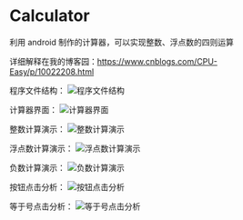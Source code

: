 # Calculator
利用 android 制作的计算器，可以实现整数、浮点数的四则运算


详细解释在我的博客园：https://www.cnblogs.com/CPU-Easy/p/10022208.html



程序文件结构：
![程序文件结构](https://github.com/VicentWYS/Calculator/blob/master/%E6%96%87%E4%BB%B6%E7%BB%93%E6%9E%84.png)


计算器界面：
![计算器界面](https://github.com/VicentWYS/Calculator/blob/master/%E8%AE%A1%E7%AE%97%E5%99%A8%E7%95%8C%E9%9D%A2.png)


整数计算演示：
![整数计算演示](https://github.com/VicentWYS/Calculator/blob/master/%E6%95%B4%E6%95%B0%E8%AE%A1%E7%AE%97%E6%BC%94%E7%A4%BA.gif)


浮点数计算演示：
![浮点数计算演示](https://github.com/VicentWYS/Calculator/blob/master/%E6%B5%AE%E7%82%B9%E6%95%B0%E8%AE%A1%E7%AE%97%E6%BC%94%E7%A4%BA.gif)


负数计算演示：
![负数计算演示](https://github.com/VicentWYS/Calculator/blob/master/%E8%B4%9F%E6%95%B0%E8%AE%A1%E7%AE%97%E6%BC%94%E7%A4%BA.gif)


按钮点击分析：
![按钮点击分析](https://github.com/VicentWYS/Calculator/blob/master/%E6%8C%89%E9%92%AE%E7%82%B9%E5%87%BB%E5%88%86%E6%9E%9001.png)


等于号点击分析：
![等于号点击分析](https://github.com/VicentWYS/Calculator/blob/master/%E6%8C%89%E9%92%AE%E7%82%B9%E5%87%BB%E5%88%86%E6%9E%9002%20%E7%AD%89%E4%BA%8E%E5%8F%B7.png)






